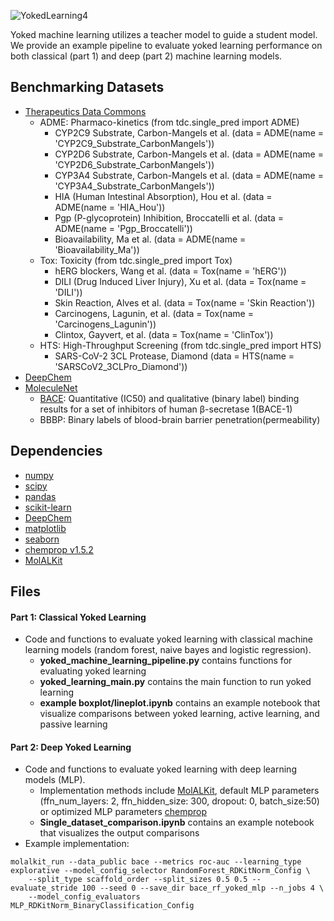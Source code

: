 

![YokedLearning4](https://user-images.githubusercontent.com/127516906/229135399-2e586506-45b3-4731-8192-6c356c666963.png)



Yoked machine learning utilizes a teacher model to guide a student model. We provide an example pipeline to evaluate yoked learning performance on both classical (part 1) and deep (part 2) machine learning models.

## Benchmarking Datasets
* [Therapeutics Data Commons](https://github.com/mims-harvard/TDC)
  * ADME: Pharmaco-kinetics (from tdc.single_pred import ADME)
      * CYP2C9 Substrate, Carbon-Mangels et al. (data = ADME(name = 'CYP2C9_Substrate_CarbonMangels'))
      * CYP2D6 Substrate, Carbon-Mangels et al. (data = ADME(name = 'CYP2D6_Substrate_CarbonMangels'))
      * CYP3A4 Substrate, Carbon-Mangels et al. (data = ADME(name = 'CYP3A4_Substrate_CarbonMangels'))
      * HIA (Human Intestinal Absorption), Hou et al. (data = ADME(name = 'HIA_Hou'))
      * Pgp (P-glycoprotein) Inhibition, Broccatelli et al. (data = ADME(name = 'Pgp_Broccatelli'))
      * Bioavailability, Ma et al. (data = ADME(name = 'Bioavailability_Ma'))
  * Tox: Toxicity (from tdc.single_pred import Tox)
      * hERG blockers, Wang et al. (data = Tox(name = 'hERG'))
      * DILI (Drug Induced Liver Injury), Xu et al. (data = Tox(name = 'DILI'))
      * Skin Reaction, Alves et al. (data = Tox(name = 'Skin Reaction'))
      * Carcinogens, Lagunin, et al. (data = Tox(name = 'Carcinogens_Lagunin'))
      * Clintox, Gayvert, et al. (data = Tox(name = 'ClinTox'))
  * HTS: High-Throughput Screening (from tdc.single_pred import HTS)
      * SARS-CoV-2 3CL Protease, Diamond (data = HTS(name = 'SARSCoV2_3CLPro_Diamond')) 
* [DeepChem](https://deepchem.io)
* [MoleculeNet](https://moleculenet.org)
    * [BACE](https://deepchemdata.s3-us-west-1.amazonaws.com/datasets/bace.csv): Quantitative (IC50) and qualitative (binary label) binding results for a set of inhibitors of human β-secretase 1(BACE-1)
    * BBBP: Binary labels of blood-brain barrier penetration(permeability)

## Dependencies
* [numpy](https://numpy.org/)
* [scipy](https://scipy.org/)
* [pandas](https://github.com/pandas-dev/pandas)
* [scikit-learn](https://scikit-learn.org/stable/)
* [DeepChem](https://deepchem.io/)
* [matplotlib](https://matplotlib.org/)
* [seaborn](https://seaborn.pydata.org/)
* [chemprop v1.5.2](https://github.com/chemprop/chemprop)
* [MolALKit](https://github.com/RekerLab/MolALKit)

## Files 
#### Part 1: Classical Yoked Learning
- Code and functions to evaluate yoked learning with classical machine learning models (random forest, naive bayes and logistic regression).
    - **yoked_machine_learning_pipeline.py** contains functions for evaluating yoked learning 
    - **yoked_learning_main.py** contains the main function to run yoked learning 
    - **example boxplot/lineplot.ipynb** contains an example notebook that visualize comparisons between yoked learning, active learning, and passive learning

#### Part 2: Deep Yoked Learning
- Code and functions to evaluate yoked learning with deep learning models (MLP). 
  - Implementation methods include [MolALKit](https://github.com/RekerLab/MolALKit), default MLP parameters (ffn_num_layers: 2, ffn_hidden_size: 300, dropout: 0, batch_size:50) or optimized MLP parameters [chemprop](https://github.com/chemprop/chemprop)
  - **Single_dataset_comparison.ipynb** contains an example notebook that visualizes the output comparisons
 - Example implementation: 
```commandline
molalkit_run --data_public bace --metrics roc-auc --learning_type explorative --model_config_selector RandomForest_RDKitNorm_Config \
    --split_type scaffold_order --split_sizes 0.5 0.5 --evaluate_stride 100 --seed 0 --save_dir bace_rf_yoked_mlp --n_jobs 4 \
    --model_config_evaluators MLP_RDKitNorm_BinaryClassification_Config
```
